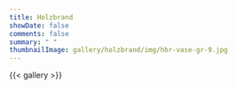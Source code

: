 ```yaml
---
title: Holzbrand
showDate: false
comments: false
summary: " "
thumbnailImage: gallery/holzbrand/img/hbr-vase-gr-9.jpg
---
```


{{< gallery >}}
